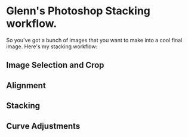 # Glenn's Photoshop Stacking workflow.
So you've got a bunch of images that you want to make into a cool final image.  Here's my stacking workflow:

## Image Selection and Crop

## Alignment

## Stacking

## Curve Adjustments
